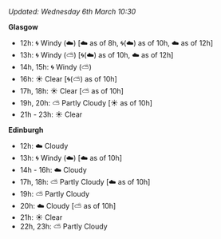 *Updated: Wednesday 6th March 10:30*

**Glasgow**

* 12h: :cyclone: Windy (:cloud:) [:cloud: as of 8h, :cyclone:(:cloud:) as of 10h, :cloud: as of 12h]
* 13h: :cyclone: Windy (:partly_sunny:) [:cyclone:(:cloud:) as of 10h, :cloud: as of 12h]
* 14h, 15h: :cyclone: Windy (:partly_sunny:)
* 16h: :sunny: Clear [:cyclone:(:partly_sunny:) as of 10h]
* 17h, 18h: :sunny: Clear [:partly_sunny: as of 10h]
* 19h, 20h: :partly_sunny: Partly Cloudy [:sunny: as of 10h]
* 21h - 23h: :sunny: Clear

**Edinburgh**

* 12h: :cloud: Cloudy
* 13h: :cyclone: Windy (:cloud:) [:cloud: as of 10h]
* 14h - 16h: :cloud: Cloudy
* 17h, 18h: :partly_sunny: Partly Cloudy [:cloud: as of 10h]
* 19h: :partly_sunny: Partly Cloudy
* 20h: :cloud: Cloudy [:partly_sunny: as of 10h]
* 21h: :sunny: Clear
* 22h, 23h: :partly_sunny: Partly Cloudy
